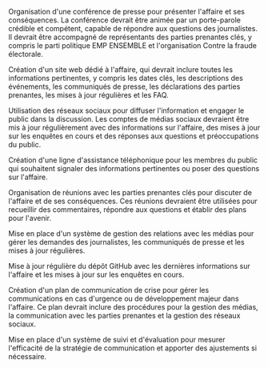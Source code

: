Organisation d'une conférence de presse pour présenter l'affaire et ses conséquences. La conférence devrait être animée par un porte-parole crédible et compétent, capable de répondre aux questions des journalistes. Il devrait être accompagné de représentants des parties prenantes clés, y compris le parti politique EMP ENSEMBLE et l'organisation Contre la fraude électorale.

Création d'un site web dédié à l'affaire, qui devrait inclure toutes les informations pertinentes, y compris les dates clés, les descriptions des événements, les communiqués de presse, les déclarations des parties prenantes, les mises à jour régulières et les FAQ.

Utilisation des réseaux sociaux pour diffuser l'information et engager le public dans la discussion. Les comptes de médias sociaux devraient être mis à jour régulièrement avec des informations sur l'affaire, des mises à jour sur les enquêtes en cours et des réponses aux questions et préoccupations du public.

Création d'une ligne d'assistance téléphonique pour les membres du public qui souhaitent signaler des informations pertinentes ou poser des questions sur l'affaire.

Organisation de réunions avec les parties prenantes clés pour discuter de l'affaire et de ses conséquences. Ces réunions devraient être utilisées pour recueillir des commentaires, répondre aux questions et établir des plans pour l'avenir.

Mise en place d'un système de gestion des relations avec les médias pour gérer les demandes des journalistes, les communiqués de presse et les mises à jour régulières.

Mise à jour régulière du dépôt GitHub avec les dernières informations sur l'affaire et les mises à jour sur les enquêtes en cours.

Création d'un plan de communication de crise pour gérer les communications en cas d'urgence ou de développement majeur dans l'affaire. Ce plan devrait inclure des procédures pour la gestion des médias, la communication avec les parties prenantes et la gestion des réseaux sociaux.

Mise en place d'un système de suivi et d'évaluation pour mesurer l'efficacité de la stratégie de communication et apporter des ajustements si nécessaire.